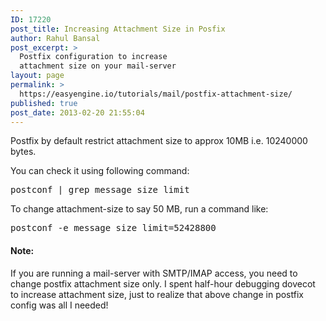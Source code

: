 ```yaml
---
ID: 17220
post_title: Increasing Attachment Size in Posfix
author: Rahul Bansal
post_excerpt: >
  Postfix configuration to increase
  attachment size on your mail-server
layout: page
permalink: >
  https://easyengine.io/tutorials/mail/postfix-attachment-size/
published: true
post_date: 2013-02-20 21:55:04
---
```

Postfix by default restrict attachment size to approx 10MB i.e. 10240000 bytes.

You can check it using following command:
<pre class="bash">postconf | grep message_size_limit</pre>
To change attachment-size to say 50 MB, run a command like:
<pre class="bash">postconf -e message_size_limit=52428800</pre>
<h4>Note:</h4>
If you are running a mail-server with SMTP/IMAP access, you need to change postfix attachment size only. I spent half-hour debugging dovecot to increase attachment size, just to realize that above change in postfix config was all I needed!